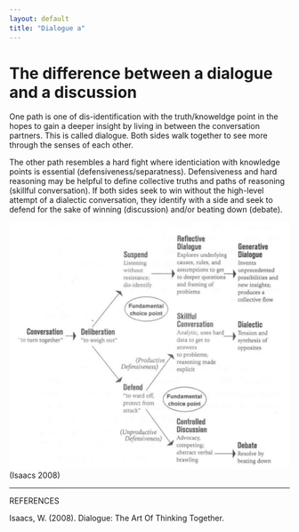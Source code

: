 ```yaml
---
layout: default
title: "Dialogue a"
---
```


# The difference between a dialogue and a discussion 

One path is one of dis-identification with the truth/knoweldge point in the hopes to gain a deeper insight by living in between the conversation partners. This is called dialogue. Both sides walk together to see more through the senses of each other. 

The other path resembles a hard fight where identiciation with knowledge points is essential (defensiveness/separatness). Defensiveness and hard reasoning may be helpful to define collective truths and paths of reasoning (skillful conversation). If both sides seek to win without the high-level attempt of a dialectic conversation, they identify with a side and seek to defend for the sake of winning (discussion) and/or beating down (debate).

![](media/cleanshot_2023-12-03-at-17-54-16@2x.png)
(Isaacs 2008)

________________
REFERENCES

Isaacs, W. (2008). Dialogue: The Art Of Thinking Together.